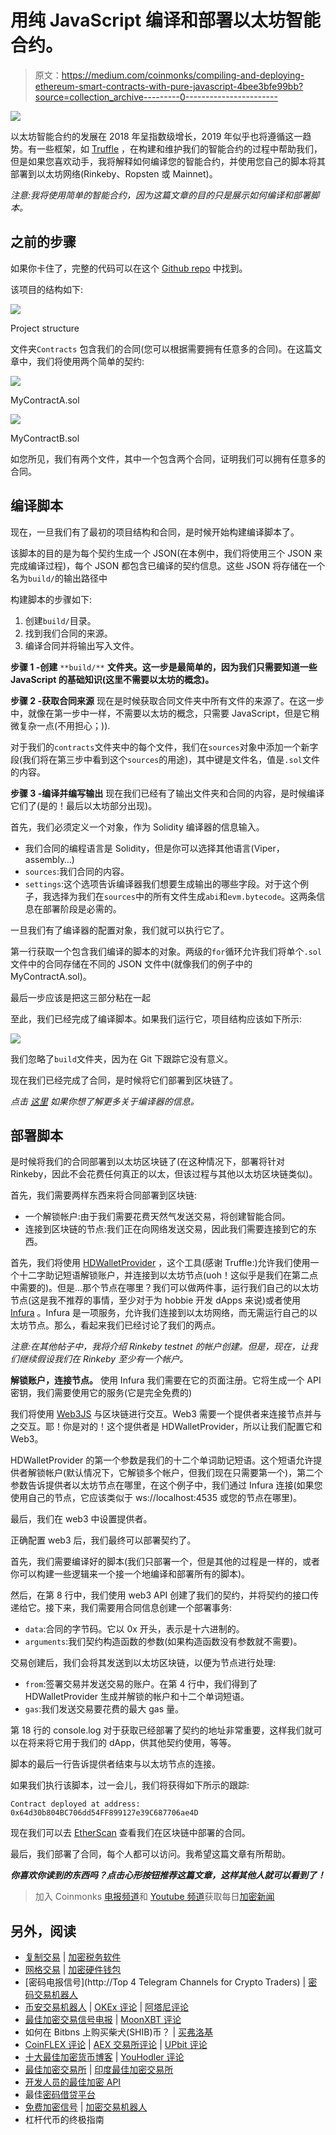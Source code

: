 # 用纯 JavaScript 编译和部署以太坊智能合约。

> 原文：<https://medium.com/coinmonks/compiling-and-deploying-ethereum-smart-contracts-with-pure-javascript-4bee3bfe99bb?source=collection_archive---------0----------------------->

![](img/d81fcdcd4ef7a8976831939bd138e1e3.png)

以太坊智能合约的发展在 2018 年呈指数级增长，2019 年似乎也将遵循这一趋势。有一些框架，如 [Truffle](https://truffleframework.com/truffle) ，在构建和维护我们的智能合约的过程中帮助我们，但是如果您喜欢动手，我将解释如何编译您的智能合约，并使用您自己的脚本将其部署到以太坊网络(Rinkeby、Ropsten 或 Mainnet)。

*注意:我将使用简单的智能合约，因为这篇文章的目的只是展示如何编译和部署脚本。*

## 之前的步骤

如果你卡住了，完整的代码可以在这个 [Github repo](https://github.com/daniellara/compile-deploy-SC) 中找到。

该项目的结构如下:

![](img/cf9b43547f1e618df6155682f3db2a08.png)

Project structure

文件夹`Contracts` 包含我们的合同(您可以根据需要拥有任意多的合同)。在这篇文章中，我们将使用两个简单的契约:

![](img/e75a122beda7f755a999788261c942dc.png)

MyContractA.sol

![](img/c8e7dd8ebce69c61e8bcbbde47c824fb.png)

MyContractB.sol

如您所见，我们有两个文件，其中一个包含两个合同，证明我们可以拥有任意多的合同。

## 编译脚本

现在，一旦我们有了最初的项目结构和合同，是时候开始构建编译脚本了。

该脚本的目的是为每个契约生成一个 JSON(在本例中，我们将使用三个 JSON 来完成编译过程)，每个 JSON 都包含已编译的契约信息。这些 JSON 将存储在一个名为`build/`的输出路径中

构建脚本的步骤如下:

1.  创建`build/`目录。
2.  找到我们合同的来源。
3.  编译合同并将输出写入文件。

**步骤 1 -创建** `**build/**` **文件夹。这一步是最简单的，因为我们只需要知道一些 JavaScript 的基础知识(这里不需要以太坊的概念)。**

**步骤 2 -获取合同来源** 现在是时候获取合同文件夹中所有文件的来源了。在这一步中，就像在第一步中一样，不需要以太坊的概念，只需要 JavaScript，但是它稍微复杂一点(不用担心；)).

对于我们的`contracts`文件夹中的每个文件，我们在`sources`对象中添加一个新字段(我们将在第三步中看到这个`sources`的用途)，其中键是文件名，值是`.sol`文件的内容。

**步骤 3 -编译并编写输出** 现在我们已经有了输出文件夹和合同的内容，是时候编译它们了(是的！最后以太坊部分出现)。

首先，我们必须定义一个对象，作为 Solidity 编译器的信息输入。

*   我们合同的编程语言是 Solidity，但是你可以选择其他语言(Viper，assembly…)
*   `sources`:我们合同的内容。
*   `settings`:这个选项告诉编译器我们想要生成输出的哪些字段。对于这个例子，我选择为我们在`sources`中的所有文件生成`abi`和`evm.bytecode`。这两条信息在部署阶段是必需的。

一旦我们有了编译器的配置对象，我们就可以执行它了。

第一行获取一个包含我们编译的脚本的对象。两级的`for`循环允许我们将单个`.sol`文件中的合同存储在不同的 JSON 文件中(就像我们的例子中的 MyContractA.sol)。

最后一步应该是把这三部分粘在一起

至此，我们已经完成了编译脚本。如果我们运行它，项目结构应该如下所示:

![](img/3832d571346dc7c62bf8f4eb1c84ac60.png)

我们忽略了`build`文件夹，因为在 Git 下跟踪它没有意义。

现在我们已经完成了合同，是时候将它们部署到区块链了。

*点击* [*这里*](https://solidity.readthedocs.io/en/v0.5.3/using-the-compiler.html) *如果你想了解更多关于编译器的信息。*

## **部署脚本**

是时候将我们的合同部署到以太坊区块链了(在这种情况下，部署将针对 Rinkeby，因此不会花费任何真正的以太，但该过程与其他以太坊区块链类似)。

首先，我们需要两样东西来将合同部署到区块链:

*   一个解锁帐户:由于我们需要花费天然气发送交易，将创建智能合同。
*   连接到区块链的节点:我们正在向网络发送交易，因此我们需要连接到它的东西。

首先，我们将使用 [HDWalletProvider](https://github.com/trufflesuite/truffle-hdwallet-provider) ，这个工具(感谢 Truffle:)允许我们使用一个十二字助记短语解锁账户，并连接到以太坊节点(uoh！这似乎是我们在第二点中需要的)。但是…那个节点在哪里？我们可以做两件事，运行我们自己的以太坊节点(这是我不推荐的事情，至少对于为 hobbie 开发 dApps 来说)或者使用 [Infura](https://infura.io/) 。Infura 是一项服务，允许我们连接到以太坊网络，而无需运行自己的以太坊节点。那么，看起来我们已经讨论了我们的两点。

*注意:在其他帖子中，我将介绍 Rinkeby testnet 的帐户创建。但是，现在，让我们继续假设我们在 Rinkeby 至少有一个帐户。*

**解锁账户，连接节点。** 使用 Infura 我们需要在它的页面注册。它将生成一个 API 密钥，我们需要使用它的服务(它是完全免费的)

我们将使用 [Web3JS](https://web3js.readthedocs.io/en/1.0/) 与区块链进行交互。Web3 需要一个提供者来连接节点并与之交互。耶！你是对的！这个提供者是 HDWalletProvider，所以让我们配置它和 Web3。

HDWalletProvider 的第一个参数是我们的十二个单词助记短语。这个短语允许提供者解锁帐户(默认情况下，它解锁多个帐户，但我们现在只需要第一个)，第二个参数告诉提供者以太坊节点在哪里，在这个例子中，我们通过 Infura 连接(如果您使用自己的节点，它应该类似于 ws://localhost:4535 或您的节点在哪里)。

最后，我们在 web3 中设置提供者。

正确配置 web3 后，我们最终可以部署契约了。

首先，我们需要编译好的脚本(我们只部署一个，但是其他的过程是一样的，或者你可以构建一些逻辑来一个接一个地编译和部署所有的脚本)。

然后，在第 8 行中，我们使用 web3 API 创建了我们的契约，并将契约的接口传递给它。接下来，我们需要用合同信息创建一个部署事务:

*   `data`:合同的字节码。它以 0x 开头，表示是十六进制的。
*   `arguments`:我们契约构造函数的参数(如果构造函数没有参数就不需要)。

交易创建后，我们会将其发送到以太坊区块链，以便为节点进行处理:

*   `from`:签署交易并发送交易的账户。在第 4 行中，我们得到了 HDWalletProvider 生成并解锁的帐户和十二个单词短语。
*   `gas`:我们发送交易要花费的最大 gas 量。

第 18 行的 console.log 对于获取已经部署了契约的地址非常重要，这样我们就可以在将来将它用于我们的 dApp，供其他契约使用，等等。

脚本的最后一行告诉提供者结束与以太坊节点的连接。

如果我们执行该脚本，过一会儿，我们将获得如下所示的跟踪:

```
Contract deployed at address: 0x64d30b804BC706dd54FF899127e39C687706ae4D
```

现在我们可以去 [EtherScan](https://rinkeby.etherscan.io/address/0x64d30b804BC706dd54FF899127e39C687706ae4D) 查看我们在区块链中部署的合同。

最后，我们部署了合同，每个人都可以访问。我希望这篇文章有所帮助。

***你喜欢你读到的东西吗？点击心形按钮推荐这篇文章，这样其他人就可以看到了！***

> 加入 Coinmonks [电报频道](https://t.me/coincodecap)和 [Youtube 频道](https://www.youtube.com/c/coinmonks/videos)获取每日[加密新闻](http://coincodecap.com/)

## 另外，阅读

*   [复制交易](/coinmonks/top-10-crypto-copy-trading-platforms-for-beginners-d0c37c7d698c) | [加密税务软件](/coinmonks/crypto-tax-software-ed4b4810e338)
*   [网格交易](https://coincodecap.com/grid-trading) | [加密硬件钱包](/coinmonks/the-best-cryptocurrency-hardware-wallets-of-2020-e28b1c124069)
*   [密码电报信号](http://Top 4 Telegram Channels for Crypto Traders) | [密码交易机器人](/coinmonks/crypto-trading-bot-c2ffce8acb2a)
*   [币安交易机器人](/coinmonks/binance-trading-bots-d0d57bb62c4c) | [OKEx 评论](/coinmonks/okex-review-6b369304110f) | [阿塔尼评论](https://coincodecap.com/atani-review)
*   [最佳加密交易信号电报](/coinmonks/best-crypto-signals-telegram-5785cdbc4b2b) | [MoonXBT 评论](/coinmonks/moonxbt-review-6e4ab26d037)
*   如何在 Bitbns 上购买柴犬(SHIB)币？ | [买弗洛基](https://coincodecap.com/buy-floki-inu-token)
*   [CoinFLEX 评论](https://coincodecap.com/coinflex-review) | [AEX 交易所评论](https://coincodecap.com/aex-exchange-review) | [UPbit 评论](https://coincodecap.com/upbit-review)
*   [十大最佳加密货币博客](https://coincodecap.com/best-cryptocurrency-blogs) | [YouHodler 评论](https://coincodecap.com/youhodler-review)
*   [最佳加密交易所](/coinmonks/crypto-exchange-dd2f9d6f3769) | [印度最佳加密交易所](/coinmonks/bitcoin-exchange-in-india-7f1fe79715c9)
*   [开发人员的最佳加密 API](/coinmonks/best-crypto-apis-for-developers-5efe3a597a9f)
*   最佳[密码借贷平台](/coinmonks/top-5-crypto-lending-platforms-in-2020-that-you-need-to-know-a1b675cec3fa)
*   [免费加密信号](/coinmonks/free-crypto-signals-48b25e61a8da) | [加密交易机器人](/coinmonks/crypto-trading-bot-c2ffce8acb2a)
*   杠杆代币的终极指南